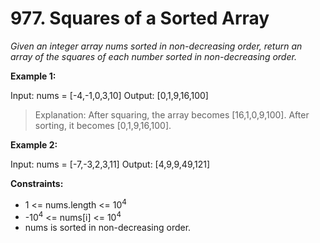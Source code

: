 # 977. Squares of a Sorted Array
*Given an integer array nums sorted in non-decreasing order, return an array of the squares of each number sorted in non-decreasing order.*

**Example 1:**

Input: nums = [-4,-1,0,3,10]
Output: [0,1,9,16,100]

> Explanation: After squaring, the array becomes [16,1,0,9,100]. After sorting, it becomes [0,1,9,16,100].

**Example 2:**

Input: nums = [-7,-3,2,3,11]
Output: [4,9,9,49,121]
 

**Constraints:**

- 1 <= nums.length <= 10<sup>4</sup>
- -10<sup>4</sup> <= nums[i] <= 10<sup>4</sup>
- nums is sorted in non-decreasing order.
